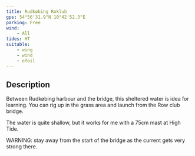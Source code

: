 ```yaml
---
title: Rudkøbing Roklub
gps: 54°56'31.9"N 10°42'52.3"E
parking: Free
wind: 
    - All
tides: HT
suitable:
    - wing
    - wind
    - efoil
---
```

## Description

Between Rudkøbing harbour and the bridge, this sheltered water is idea for learning.
You can rig up in the grass area and launch from the Row club bridge.

The water is quite shallow, but it works for me with a 75cm mast at High Tide.

WARNING: stay away from the start of the bridge as the current gets very strong there.